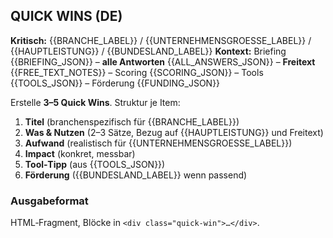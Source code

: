 ## QUICK WINS (DE)

**Kritisch:** {{BRANCHE_LABEL}} / {{UNTERNEHMENSGROESSE_LABEL}} / {{HAUPTLEISTUNG}} / {{BUNDESLAND_LABEL}}
**Kontext:** Briefing {{BRIEFING_JSON}} – **alle Antworten** {{ALL_ANSWERS_JSON}} – **Freitext** {{FREE_TEXT_NOTES}} – Scoring {{SCORING_JSON}} – Tools {{TOOLS_JSON}} – Förderung {{FUNDING_JSON}}

Erstelle **3–5 Quick Wins**. Struktur je Item:
1. **Titel** (branchenspezifisch für {{BRANCHE_LABEL}})
2. **Was & Nutzen** (2–3 Sätze, Bezug auf {{HAUPTLEISTUNG}} und Freitext)
3. **Aufwand** (realistisch für {{UNTERNEHMENSGROESSE_LABEL}})
4. **Impact** (konkret, messbar)
5. **Tool‑Tipp** (aus {{TOOLS_JSON}})
6. **Förderung** ({{BUNDESLAND_LABEL}} wenn passend)

### Ausgabeformat
HTML‑Fragment, Blöcke in `<div class="quick-win">…</div>`.

